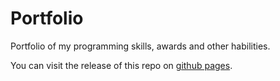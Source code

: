# Portfolio

Portfolio of my programming skills, awards and other habilities.

You can visit the release of this repo on [github pages](https://l-anghelo-chinchilla.github.io/portfolio/). 
